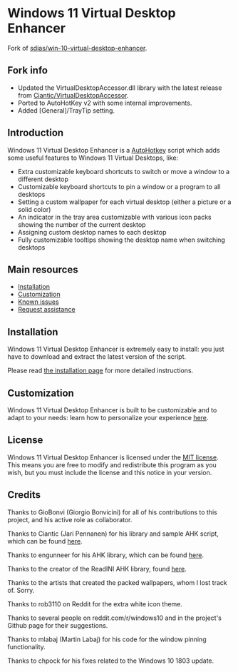 # Windows 11 Virtual Desktop Enhancer

Fork of [sdias/win-10-virtual-desktop-enhancer](https://github.com/sdias/win-10-virtual-desktop-enhancer).

## Fork info

* Updated the VirtualDesktopAccessor.dll library with the latest release from [Ciantic/VirtualDesktopAccessor](https://github.com/Ciantic/VirtualDesktopAccessor).
* Ported to AutoHotKey v2 with some internal improvements.
* Added [General]/TrayTip setting.

## Introduction

Windows 11 Virtual Desktop Enhancer is a [AutoHotkey](https://autohotkey.com/) script which adds some useful features to Windows 11 Virtual Desktops, like:

- Extra customizable keyboard shortcuts to switch or move a window to a different desktop
- Customizable keyboard shortcuts to pin a window or a program to all desktops
- Setting a custom wallpaper for each virtual desktop (either a picture or a solid color)
- An indicator in the tray area customizable with various icon packs showing the number of the current desktop
- Assigning custom desktop names to each desktop
- Fully customizable tooltips showing the desktop name when switching desktops

## Main resources

- [Installation](docs/installation.md)
- [Customization](docs/settings.md)
- [Known issues](docs/known-issues.md)
- [Request assistance](docs/issue-page.md)

## Installation

Windows 11 Virtual Desktop Enhancer is extremely easy to install: you just have to download and extract the latest version of the script.

Please read [the installation page](docs/installation.md) for more detailed instructions.

## Customization

Windows 11 Virtual Desktop Enhancer is built to be customizable and to adapt to your needs: learn how to personalize your experience [here](docs/settings.md).

## License

Windows 11 Virtual Desktop Enhancer is licensed under the [MIT license](https://github.com/mhyllander/win-11-virtual-desktop-enhancer/blob/master/LICENSE).
This means you are free to modify and redistribute this program as you wish, but you must include the license and this notice in your version.

## Credits

Thanks to GioBonvi (Giorgio Bonvicini) for all of his contributions to this project, and his active role as collaborator.

Thanks to Ciantic (Jari Pennanen) for his library and sample AHK script, which can be found [here](https://github.com/Ciantic/VirtualDesktopAccessor).

Thanks to engunneer for his AHK library, which can be found [here](http://www.autohotkey.com/board/topic/21510-toaster-popups/#entry140824).

Thanks to the creator of the ReadINI AHK library, found [here](https://autohotkey.com/board/topic/33506-read-ini-file-in-one-go/).

Thanks to the artists that created the packed wallpapers, whom I lost track of. Sorry.

Thanks to rob3110 on Reddit for the extra white icon theme.

Thanks to several people on reddit.com/r/windows10 and in the project's Github page for their suggestions.

Thanks to mlabaj (Martin Labaj) for his code for the window pinning functionality.

Thanks to chpock for his fixes related to the Windows 10 1803 update.
